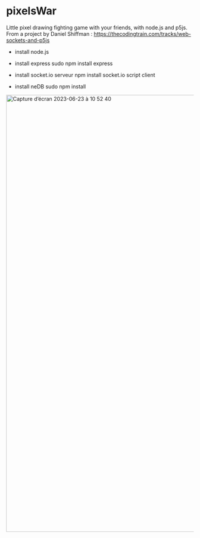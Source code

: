 # pixelsWar
Little pixel drawing fighting game with your friends, with node.js and p5js.
From a project by Daniel Shiffman : https://thecodingtrain.com/tracks/web-sockets-and-p5js 


- install node.js
- install express   sudo npm install express
- install socket.io serveur
     npm install socket.io
  script client
  <script src="https://cdn.socket.io/4.5.4/socket.io.min.js"></script>

- install neDB  sudo npm install
  
  
<img width="1171" alt="Capture d’écran 2023-06-23 à 10 52 40" src="https://github.com/pierreGof/pixelsWar/assets/69417357/f6e58b2b-37ac-401a-a409-73d60cc104a2">
